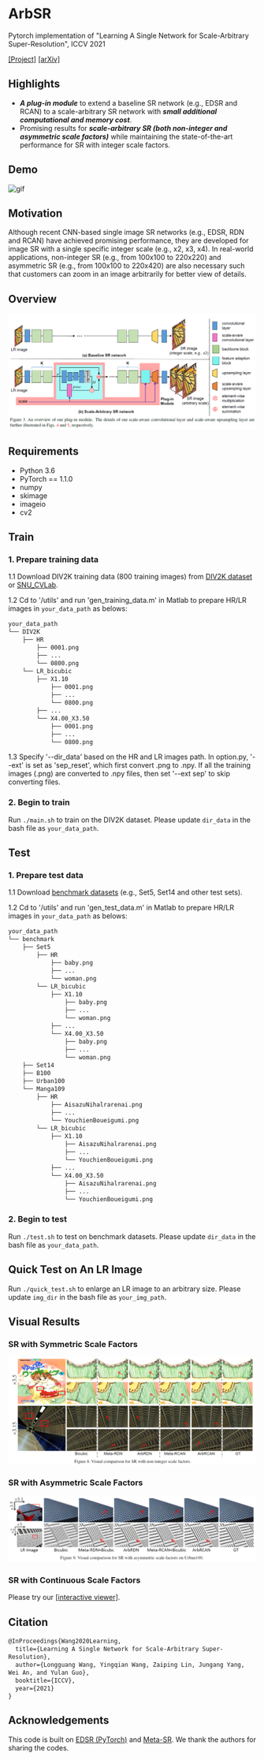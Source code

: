 # ArbSR
Pytorch implementation of "Learning A Single Network for Scale-Arbitrary Super-Resolution", ICCV 2021


[[Project]](https://longguangwang.github.io/Project/ArbSR/) [[arXiv]](https://arxiv.org/abs/2004.03791)

## Highlights
- ***A plug-in module*** to extend a baseline SR network (e.g., EDSR and RCAN) to a scale-arbitrary SR network with ***small additional computational and memory cost***. 
- Promising results for ***scale-arbitrary SR (both non-integer and asymmetric scale factors)*** while maintaining the state-of-the-art performance for SR with integer scale factors.

## Demo

![gif](./Figs/1.gif)

## Motivation
Although recent CNN-based single image SR networks (e.g., EDSR, RDN and RCAN) have achieved promising performance, they are developed for image SR with a single specific integer scale (e.g., x2, x3, x4). In real-world applications, non-integer SR (e.g., from 100x100 to 220x220) and asymmetric SR (e.g., from 100x100 to 220x420) are also necessary such that customers can zoom in an image arbitrarily for better view of details.

## Overview
![overview](./Figs/overview.png)

## Requirements
- Python 3.6
- PyTorch == 1.1.0
- numpy
- skimage
- imageio
- cv2

## Train
### 1. Prepare training data 

1.1 Download DIV2K training data (800 training images) from [DIV2K dataset](https://data.vision.ee.ethz.ch/cvl/DIV2K/) or [SNU_CVLab](https://cv.snu.ac.kr/research/EDSR/DIV2K.tar).

1.2 Cd to '/utils' and run 'gen_training_data.m' in Matlab to prepare HR/LR images in `your_data_path` as belows:
```
your_data_path
└── DIV2K
	├── HR
		├── 0001.png
		├── ...
		└── 0800.png
	└── LR_bicubic
		├── X1.10
			├── 0001.png
			├── ...
			└── 0800.png
		├── ...
		└── X4.00_X3.50
			├── 0001.png
			├── ...
			└── 0800.png
```

1.3 Specify '--dir_data' based on the HR and LR images path. In option.py, '--ext' is set as 'sep_reset', which first convert .png to .npy. If all the training images (.png) are converted to .npy files, then set '--ext sep' to skip converting files.

### 2. Begin to train
Run `./main.sh` to train on the DIV2K dataset. Please update `dir_data` in the bash file as `your_data_path`.


## Test
### 1. Prepare test data 

1.1 Download [benchmark datasets](https://github.com/xinntao/BasicSR/blob/a19aac61b277f64be050cef7fe578a121d944a0e/docs/Datasets.md) (e.g., Set5, Set14 and other test sets).

1.2 Cd to '/utils' and run 'gen_test_data.m' in Matlab to prepare HR/LR images in `your_data_path` as belows:
```
your_data_path
└── benchmark
	├── Set5
		├── HR
			├── baby.png
			├── ...
			└── woman.png
		└── LR_bicubic
			├── X1.10
				├── baby.png
				├── ...
				└── woman.png
			├── ...
			└── X4.00_X3.50
				├── baby.png
				├── ...
				└── woman.png
	├── Set14
	├── B100
	├── Urban100
	└── Manga109
		├── HR
			├── AisazuNihalrarenai.png
			├── ...
			└── YouchienBoueigumi.png
		└── LR_bicubic
			├── X1.10
				├── AisazuNihalrarenai.png
				├── ...
				└── YouchienBoueigumi.png
			├── ...
			└── X4.00_X3.50
				├── AisazuNihalrarenai.png
				├── ...
				└── YouchienBoueigumi.png
```

### 2. Begin to test
Run `./test.sh` to test on benchmark datasets. Please update `dir_data` in the bash file as `your_data_path`.


## Quick Test on An LR Image
Run `./quick_test.sh` to enlarge an LR image to an arbitrary size. Please update `img_dir` in the bash file as `your_img_path`.

## Visual Results
### SR with Symmetric Scale Factors

![non-integer](./Figs/non-integer.png)

### SR with Asymmetric Scale Factors

![asymmetric](./Figs/asymmetric.png)

### SR with Continuous Scale Factors

Please try our [[interactive viewer]](https://longguangwang.github.io/Project/ArbSR/).

## Citation
```
@InProceedings{Wang2020Learning,
  title={Learning A Single Network for Scale-Arbitrary Super-Resolution},
  author={Longguang Wang, Yingqian Wang, Zaiping Lin, Jungang Yang, Wei An, and Yulan Guo},
  booktitle={ICCV},
  year={2021}
}
```

## Acknowledgements
This code is built on [EDSR (PyTorch)](https://github.com/thstkdgus35/EDSR-PyTorch) and [Meta-SR](https://github.com/XuecaiHu/Meta-SR-Pytorch). We thank the authors for sharing the codes.